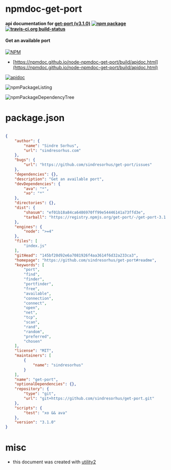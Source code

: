 # npmdoc-get-port

#### api documentation for  [get-port (v3.1.0)](https://github.com/sindresorhus/get-port#readme)  [![npm package](https://img.shields.io/npm/v/npmdoc-get-port.svg?style=flat-square)](https://www.npmjs.org/package/npmdoc-get-port) [![travis-ci.org build-status](https://api.travis-ci.org/npmdoc/node-npmdoc-get-port.svg)](https://travis-ci.org/npmdoc/node-npmdoc-get-port)

#### Get an available port

[![NPM](https://nodei.co/npm/get-port.png?downloads=true&downloadRank=true&stars=true)](https://www.npmjs.com/package/get-port)

- [https://npmdoc.github.io/node-npmdoc-get-port/build/apidoc.html](https://npmdoc.github.io/node-npmdoc-get-port/build/apidoc.html)

[![apidoc](https://npmdoc.github.io/node-npmdoc-get-port/build/screenCapture.buildCi.browser.%252Ftmp%252Fbuild%252Fapidoc.html.png)](https://npmdoc.github.io/node-npmdoc-get-port/build/apidoc.html)

![npmPackageListing](https://npmdoc.github.io/node-npmdoc-get-port/build/screenCapture.npmPackageListing.svg)

![npmPackageDependencyTree](https://npmdoc.github.io/node-npmdoc-get-port/build/screenCapture.npmPackageDependencyTree.svg)



# package.json

```json

{
    "author": {
        "name": "Sindre Sorhus",
        "url": "sindresorhus.com"
    },
    "bugs": {
        "url": "https://github.com/sindresorhus/get-port/issues"
    },
    "dependencies": {},
    "description": "Get an available port",
    "devDependencies": {
        "ava": "*",
        "xo": "*"
    },
    "directories": {},
    "dist": {
        "shasum": "ef01b18a84ca6486970ff99e54446141a73ffd3e",
        "tarball": "https://registry.npmjs.org/get-port/-/get-port-3.1.0.tgz"
    },
    "engines": {
        "node": ">=4"
    },
    "files": [
        "index.js"
    ],
    "gitHead": "145bf20d92e6a7081926f4aa3614f6d32a233ca3",
    "homepage": "https://github.com/sindresorhus/get-port#readme",
    "keywords": [
        "port",
        "find",
        "finder",
        "portfinder",
        "free",
        "available",
        "connection",
        "connect",
        "open",
        "net",
        "tcp",
        "scan",
        "rand",
        "random",
        "preferred",
        "chosen"
    ],
    "license": "MIT",
    "maintainers": [
        {
            "name": "sindresorhus"
        }
    ],
    "name": "get-port",
    "optionalDependencies": {},
    "repository": {
        "type": "git",
        "url": "git+https://github.com/sindresorhus/get-port.git"
    },
    "scripts": {
        "test": "xo && ava"
    },
    "version": "3.1.0"
}
```



# misc
- this document was created with [utility2](https://github.com/kaizhu256/node-utility2)
